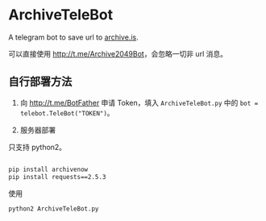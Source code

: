 # ArchiveTeleBot
A telegram bot to save url to [archive.is](https://archive.is/).

可以直接使用 <http://t.me/Archive2049Bot>，会忽略一切非 url 消息。

## 自行部署方法

1. 向 <http://t.me/BotFather> 申请 Token，填入 `ArchiveTeleBot.py` 中的 `bot = telebot.TeleBot("TOKEN")`。

2. 服务器部署

只支持 python2。

```bash

pip install archivenow
pip install requests==2.5.3
```

使用

```python
python2 ArchiveTeleBot.py
```
